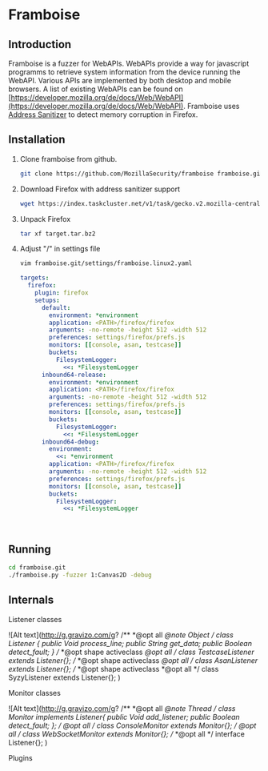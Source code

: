 # Framboise

## Introduction

Framboise is a fuzzer for WebAPIs. WebAPIs provide a way for javascript programms to retrieve system information from the device running the WebAPI.
Various APIs are implemented by both desktop and mobile browsers. A list of existing WebAPIs can be found on [https://developer.mozilla.org/de/docs/Web/WebAPI](https://developer.mozilla.org/de/docs/Web/WebAPI). Framboise uses [Address Sanitizer](https://developer.mozilla.org/en-US/docs/Mozilla/Testing/Firefox_and_Address_Sanitizer) to detect memory corruption in Firefox. 



## Installation

1. Clone framboise from github.

   ```bash
   git clone https://github.com/MozillaSecurity/framboise framboise.git
   ```


2. Download Firefox with address sanitizer support

   ```bash
   wget https://index.taskcluster.net/v1/task/gecko.v2.mozilla-central.latest.firefox.linux64-asan-opt/artifacts/public/build/target.tar.bz2
   ```

3. Unpack Firefox 

   ```bash
   tar xf target.tar.bz2
   ```

4. Adjust "<PATH>/" in settings file 

   ```bash
   vim framboise.git/settings/framboise.linux2.yaml
   ```

   ```yaml
   targets:
     firefox:
       plugin: firefox
       setups:
         default:
           environment: *environment
           application: <PATH>/firefox/firefox
           arguments: -no-remote -height 512 -width 512
           preferences: settings/firefox/prefs.js
           monitors: [[console, asan, testcase]]
           buckets:
             FilesystemLogger:
               <<: *FilesystemLogger
         inbound64-release:
           environment: *environment
           application: <PATH>/firefox/firefox
           arguments: -no-remote -height 512 -width 512
           preferences: settings/firefox/prefs.js
           monitors: [[console, asan, testcase]]
           buckets:
             FilesystemLogger:
               <<: *FilesystemLogger
         inbound64-debug:
           environment:
             <<: *environment
           application: <PATH>/firefox/firefox
           arguments: -no-remote -height 512 -width 512
           preferences: settings/firefox/prefs.js
           monitors: [[console, asan, testcase]]
           buckets:
             FilesystemLogger:
               <<: *FilesystemLogger
   ```

   ​

## Running

```bash
cd framboise.git
./framboise.py -fuzzer 1:Canvas2D -debug
```

## Internals

Listener classes

![Alt text](http://g.gravizo.com/g?
/**
*@opt all
*@note Object
*/
class Listener {
        public Void process_line;
        public String get_data;
        public Boolean detect_fault;
}
/**
*@opt shape activeclass
*@opt all
*/
class TestcaseListener extends Listener{};
/**
*@opt shape activeclass
*@opt all
*/
class AsanListener extends Listener{};
/**
*@opt shape activeclass
*@opt all
*/
class SyzyListener extends Listener{};
)


Monitor classes

![Alt text](http://g.gravizo.com/g?
/**
*@opt all
*@note Thread
*/
class Monitor implements Listener{
        public Void add_listener;
        public Boolean detect_fault;
};
/**
*@opt all
*/
class ConsoleMonitor extends Monitor{};
/**
*@opt all
*/
class WebSocketMonitor extends Monitor{};
/**
*@opt all
*/
interface Listener{};
)


Plugins

```Dot

```

